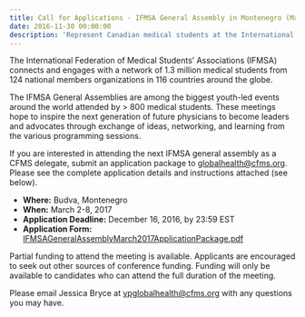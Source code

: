 ```yaml
---
title: Call for Applications - IFMSA General Assembly in Montenegro (March 2017)
date: 2016-11-30 00:00:00
description: 'Represent Canadian medical students at the International Federation of Medical Students (IFMSA) General Assembly in Budva, Montenegro (March 2-8, 2017).'
---
```



The International Federation of Medical Students’ Associations (IFMSA) connects and engages with a network of 1.3 million medical students from 124 national members organizations in 116 countries around the globe.

The IFMSA General Assemblies are among the biggest youth-led events around the world attended by &gt; 800 medical students. These meetings hope to inspire the next generation of future physicians to become leaders and advocates through exchange of ideas, networking, and learning from the various programming sessions.

If you are interested in attending the next IFMSA general assembly as a CFMS delegate, submit an application package to globalhealth@cfms.org. Please see the complete application details and instructions attached (see below).

* **Where:** Budva, Montenegro
* **When:** March 2-8, 2017
* **Application Deadline:** December 16, 2016, by 23:59 EST
* **Application Form:** [IFMSAGeneralAssemblyMarch2017ApplicationPackage.pdf](/files/updates/IFMSAGeneralAssemblyMarch2017ApplicationPackage.pdf)

Partial funding to attend the meeting is available. Applicants are encouraged to seek out other sources of conference funding. Funding will only be available to candidates who can attend the full duration of the meeting.

Please email Jessica Bryce at <a href="mailto:vpglobalhealth@cfms.org">vpglobalhealth@cfms.org</a> with any questions you may have.